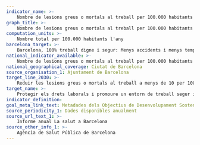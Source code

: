 ```yaml
---
indicator_name: >-
    Nombre de lesions greus o mortals al treball per 100.000 habitants
graph_title: >-
    Nombre de lesions greus o mortals al treball per 100.000 habitants
computation_units: >-
    Nombre total per 100.000 habitants l'any
barcelona_target: >-
    Barcelona, 100% treball digne i segur: Menys accidents i menys temporalitat
national_indicator_available: >-
    Nombre de lesions greus o mortals al treball per 100.000 habitants
national_geographical_coverage: Ciutat de Barcelona
source_organisation_1: Ajuntament de Barcelona
target_line_2030: >-
    Reduir les lesions greus o mortals al treball a menys de 10 per 100.000 habitants l’any
target_name: >-
    Protegir els drets laborals i promoure un entorn de treball segur i protegit per a totes les persones treballadores, incloses les migrants, en particular les dones migrants i les persones amb ocupacions precàries
indicator_definition:
goal_meta_link_text: Metadades dels Objectius de Desenvolupament Sostenible de les Nacions Unides (pdf 894kB)
source_periodicity_1: Dades disponibles anualment
source_url_text_1: >-
    Informe anual La salut a Barcelona
source_other_info_1: >-
    Agència de Salut Pública de Barcelona
---
```

